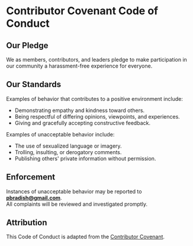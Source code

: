 # Contributor Covenant Code of Conduct

## Our Pledge
We as members, contributors, and leaders pledge to make participation in our community a harassment-free experience for everyone.

## Our Standards
Examples of behavior that contributes to a positive environment include:
- Demonstrating empathy and kindness toward others.
- Being respectful of differing opinions, viewpoints, and experiences.
- Giving and gracefully accepting constructive feedback.

Examples of unacceptable behavior include:
- The use of sexualized language or imagery.
- Trolling, insulting, or derogatory comments.
- Publishing others' private information without permission.

## Enforcement
Instances of unacceptable behavior may be reported to **[pbradish@gmail.com](mailto:pbradish@gmail.com)**.  
All complaints will be reviewed and investigated promptly.

## Attribution
This Code of Conduct is adapted from the [Contributor Covenant](https://www.contributor-covenant.org/version/2/0/code_of_conduct.html).


